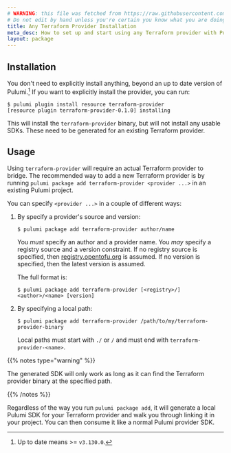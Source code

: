 ```yaml
---
# WARNING: this file was fetched from https://raw.githubusercontent.com/pulumi/pulumi-terraform-provider/v0.7.0/docs/installation-configuration.md
# Do not edit by hand unless you're certain you know what you are doing!
title: Any Terraform Provider Installation
meta_desc: How to set up and start using any Terraform provider with Pulumi.
layout: package
---
```


## Installation

You don't need to explicitly install anything, beyond an up to date version of Pulumi.[^1]
If you want to explicitly install the provider, you can run:

```console
$ pulumi plugin install resource terraform-provider
[resource plugin terraform-provider-0.1.0] installing
```

This will install the `terraform-provider` binary, but will not install any usable
SDKs. These need to be generated for an existing Terraform provider.

[^1]: Up to date means >= `v3.130.0`.

## Usage

Using `terraform-provider` will require an actual Terraform provider to bridge. The
recommended way to add a new Terraform provider is by running `pulumi package add
terraform-provider <provider ...>` in an existing Pulumi project.

You can specify `<provider ...>` in a couple of different ways:

1. By specify a provider's source and version:

	```console
    $ pulumi package add terraform-provider author/name
    ```

    You *must* specify an author and a provider name. You *may* specify a registry source
    and a version constraint. If no registry source is specified, then
    [registry.opentofu.org](https://opentofu.org/registry/) is assumed. If no version is specified, then the latest
    version is assumed.

    The full format is:

    ```console
    $ pulumi package add terraform-provider [<registry>/]<author>/<name> [version]
    ```

1. By specifying a local path:

    ```console
    $ pulumi package add terraform-provider /path/to/my/terraform-provider-binary
    ```

    Local paths must start with `./` or `/` and must end with `terraform-provider-<name>`.

{{% notes type="warning" %}}

The generated SDK will only work as long as it can find the Terraform provider binary 
at the specified path.

{{% /notes %}}


Regardless of the way you run `pulumi package add`, it will generate a local Pulumi SDK
for your Terraform provider and walk you through linking it in your project. You can then
consume it like a normal Pulumi provider SDK.
